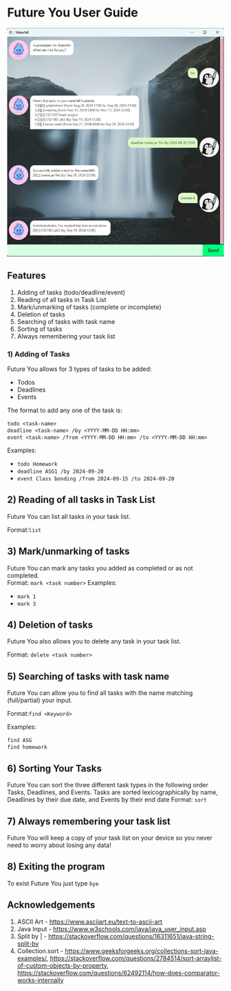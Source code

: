# Future You User Guide
![](Ui.png)
## Features 

1) Adding of tasks (todo/deadline/event)
2) Reading of all tasks in Task List
3) Mark/unmarking of tasks (complete or incomplete)
4) Deletion of tasks
5) Searching of tasks with task name
6) Sorting of tasks
7) Always remembering your task list

### 1) Adding of Tasks
Future You allows for 3 types of tasks to be added:
- Todos
- Deadlines
- Events

The format to add any one of the task is:
```
todo <task-name>
deadline <task-name> /by <YYYY-MM-DD HH:mm>
event <task-name> /from <YYYY-MM-DD HH:mm> /to <YYYY-MM-DD HH:mm>
```

Examples: 
- `todo Homework`
- `deadline ASG1 /by 2024-09-20`
- `event Class bonding /from 2024-09-15 /to 2024-09-20`

## 2) Reading of all tasks in Task List

Future You can list all tasks in your task list.

Format:`list`

## 3) Mark/unmarking of tasks

Future You can mark any tasks you added as completed or as not completed.  
Format: `mark <task number>`
Examples:
- `mark 1`
- `mark 3`


## 4) Deletion of tasks

Future You also allows you to delete any task in your task list.

Format: `delete <task number>`

## 5) Searching of tasks with task name

Future You can allow you to find all tasks with the name matching (full/partial) your input.

Format:`find <Keyword>`

Examples:
```
find ASG
find homework
```
## 6) Sorting Your Tasks
Future You can sort the three different task types in the following order Tasks, Deadlines, and Events. 
Tasks are sorted lexicographically by name, Deadlines by their due date, and Events by their end date
Format: `sort`

## 7) Always remembering your task list
Future You will keep a copy of your task list on your device so you never need to worry about losing any data!

## 8) Exiting the program
To exist Future You just type `bye`

## Acknowledgements

1. ASCII Art - https://www.asciiart.eu/text-to-ascii-art
2. Java Input - https://www.w3schools.com/java/java_user_input.asp 
3. Split by | - https://stackoverflow.com/questions/16311651/java-string-split-by
4. Collection.sort - https://www.geeksforgeeks.org/collections-sort-java-examples/, https://stackoverflow.com/questions/2784514/sort-arraylist-of-custom-objects-by-property, https://stackoverflow.com/questions/62492114/how-does-comparator-works-internally
